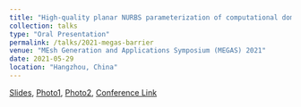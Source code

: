 ```yaml
---
title: "High-quality planar NURBS parameterization of computational domain in IGA via control points and weights optimization"
collection: talks
type: "Oral Presentation"
permalink: /talks/2021-megas-barrier
venue: "MEsh Generation and Applications Symposium (MEGAS) 2021"
date: 2021-05-29
location: "Hangzhou, China" 
---
```


[Slides](../files/pdf/slides/2021-megas-barrier/2021-megas-barrier.pdf),
[Photo1](../images/talks/2021-05-29-megas-barrier/MEGAS2021_present.jpg),
[Photo2](../images/talks/2021-05-29-megas-barrier/MEGAS2021.jpg),
[Conference Link](http://megas2021.cars.org.cn/meeting/portal?mid=4)